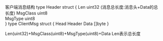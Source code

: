<!--
 * @Author: mknight(tianyh)
 * @Mail: 824338670@qq.com
 * @Date: 2022-09-16 14:18:13
 * @LastEditTime: 2022-09-27 10:12:13
 * @FilePath: \trcell\docs\Readme.md
-->
客户端消息结构
type Header struct {
	Len      uint32         (消息总长度:消息头+Data的总长度)
	MsgClass uint8          
	MsgType  uint8         
}
type ClientMsg struct {
    Head Header
    Data []byte
}

Len(uint32)+MsgClass(uint8)+MsgType(uint8)+Data
Len表示总长度